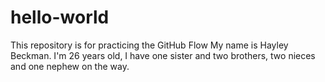 # hello-world
This repository is for practicing the GitHub Flow
My name is Hayley Beckman. I'm 26 years old, I have one sister and two brothers, two nieces and one nephew on the way. 
